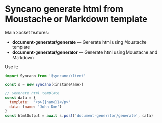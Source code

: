# Syncano generate html from Moustache or Markdown template

Main Socket features:

* **document-generator/generate** — Generate html using Moustache template 
* **document-generator/generator** — Generate html using Moustache and Markdown

Use it:

```js
import Syncano from '@syncano/client'

const s = new Syncano(<instaneName>)

// Generate html template
const data = {
  template:  '<p>{{name}}</p>'
  data: {name: 'John Doe'}
}
const htmlOutput = await s.post('document-generator/generate', data)
```


